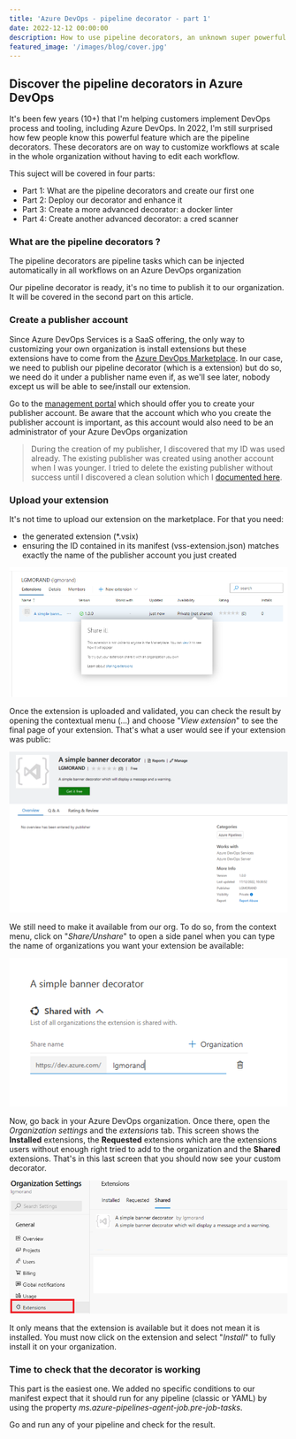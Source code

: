 ```yaml
---
title: 'Azure DevOps - pipeline decorator - part 1'
date: 2022-12-12 00:00:00
description: How to use pipeline decorators, an unknown super powerful feature of Azure DevOps
featured_image: '/images/blog/cover.jpg'
---
```


## Discover the pipeline decorators in Azure DevOps

It's been few years (10+) that I'm helping customers implement DevOps process and tooling, including Azure DevOps. In 2022, I'm still surprised how few people know this powerful feature which are the pipeline decorators. These decorators are on way to customize workflows at scale in the whole organization without having to edit each workflow.

This suject will be covered in four parts:

- Part 1: What are the pipeline decorators and create our first one
- Part 2: Deploy our decorator and enhance it
- Part 3: Create a more advanced decorator: a docker linter
- Part 4: Create another advanced decorator: a cred scanner

### What are the pipeline decorators ?

The pipeline decorators are pipeline tasks which can be injected automatically in all workflows on an Azure DevOps organization




Our pipeline decorator is ready, it's no time to publish it to our organization. It will be covered in the second part on this article.


### Create a publisher account

Since Azure DevOps Services is a SaaS offering, the only way to customizing your own organization is install extensions but these extensions have to come from the [Azure DevOps Marketplace](https://marketplace.visualstudio.com/azuredevops). In our case, we need to publish our pipeline decorator (which is a extension) but do so, we need do it under a publisher name even if, as we'll see later, nobody except us will be able to see/install our extension.

Go to the [management portal](https://marketplace.visualstudio.com/manage) which should offer you to create your publisher account. Be aware that the account which who you create the publisher account is important, as this account would also need to be an administrator of your Azure DevOps organization

> During the creation of my publisher, I discovered that my ID was used already. The existing publisher was created using another account when I was younger. I tried to delete the existing publisher without success until I discovered a clean solution which I [documented here](https://lgmorand.github.io/blog/delete-publisher).






### Upload your extension

It's not time to upload our extension on the marketplace. For that you need:

- the generated extension (*.vsix)
- ensuring the ID contained in its manifest (vss-extension.json) matches exactly the name of the publisher account you just created




![Extension uploaded](../images/blog/azure-devops-pipeline-decorator/upload%20extension.png)

Once the extension is uploaded and validated, you can check the result by opening the contextual menu (...) and choose "*View extension*" to see the final page of your extension. That's what a user would see if your extension was public:

![Extension home page](../images/blog/azure-devops-pipeline-decorator/extension-page.png)

We still need to make it available from our org. To do so, from the context menu, click on "*Share/Unshare*" to open a side panel when you can type the name of organizations you want your extension be available:

![Share the extension](../images/blog/azure-devops-pipeline-decorator/share-with-org.png)

Now, go back in your Azure DevOps organization. Once there, open the *Organization settings* and the *extensions* tab. This screen shows the **Installed** extensions, the **Requested** extensions which are the extensions users without enough right tried to add to the organization and the **Shared** extensions. That's in this last screen that you should now see your custom decorator.

![The extension is shared with the org](../images/blog/azure-devops-pipeline-decorator/shared-within-org.png)

It only means that the extension is available but it does not mean it is installed. You must now click on the extension and select "*Install*" to fully install it on your organization.

### Time to check that the decorator is working

This part is the easiest one. We added no specific conditions to our manifest expect that it should run for any pipeline (classic or YAML) by using the property *ms.azure-pipelines-agent-job.pre-job-tasks*.

Go and run any of your pipeline and check for the result.

